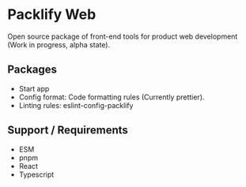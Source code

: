 # Packlify Web
Open source package of front-end tools for product web development (Work in progress, alpha state).

## Packages
- Start app
- Config format: Code formatting rules (Currently prettier).
- Linting rules: eslint-config-packlify

## Support / Requirements
- ESM
- pnpm
- React
- Typescript

